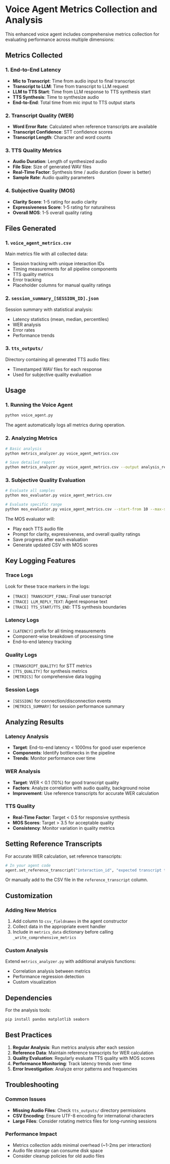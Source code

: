 # Voice Agent Metrics Collection and Analysis

This enhanced voice agent includes comprehensive metrics collection for evaluating performance across multiple dimensions:

## Metrics Collected

### 1. End-to-End Latency
- **Mic to Transcript**: Time from audio input to final transcript
- **Transcript to LLM**: Time from transcript to LLM request
- **LLM to TTS Start**: Time from LLM response to TTS synthesis start
- **TTS Synthesis**: Time to synthesize audio
- **End-to-End**: Total time from mic input to TTS output starts

### 2. Transcript Quality (WER)
- **Word Error Rate**: Calculated when reference transcripts are available
- **Transcript Confidence**: STT confidence scores
- **Transcript Length**: Character and word counts

### 3. TTS Quality Metrics
- **Audio Duration**: Length of synthesized audio
- **File Size**: Size of generated WAV files
- **Real-Time Factor**: Synthesis time / audio duration (lower is better)
- **Sample Rate**: Audio quality parameters

### 4. Subjective Quality (MOS)
- **Clarity Score**: 1-5 rating for audio clarity
- **Expressiveness Score**: 1-5 rating for naturalness
- **Overall MOS**: 1-5 overall quality rating

## Files Generated

### 1. `voice_agent_metrics.csv`
Main metrics file with all collected data:
- Session tracking with unique interaction IDs
- Timing measurements for all pipeline components
- TTS quality metrics
- Error tracking
- Placeholder columns for manual quality ratings

### 2. `session_summary_[SESSION_ID].json`
Session summary with statistical analysis:
- Latency statistics (mean, median, percentiles)
- WER analysis
- Error rates
- Performance trends

### 3. `tts_outputs/`
Directory containing all generated TTS audio files:
- Timestamped WAV files for each response
- Used for subjective quality evaluation

## Usage

### 1. Running the Voice Agent
```bash
python voice_agent.py
```

The agent automatically logs all metrics during operation.

### 2. Analyzing Metrics
```bash
# Basic analysis
python metrics_analyzer.py voice_agent_metrics.csv

# Save detailed report
python metrics_analyzer.py voice_agent_metrics.csv --output analysis_report.json
```

### 3. Subjective Quality Evaluation
```bash
# Evaluate all samples
python mos_evaluator.py voice_agent_metrics.csv

# Evaluate specific range
python mos_evaluator.py voice_agent_metrics.csv --start-from 10 --max-samples 20
```

The MOS evaluator will:
- Play each TTS audio file
- Prompt for clarity, expressiveness, and overall quality ratings
- Save progress after each evaluation
- Generate updated CSV with MOS scores

## Key Logging Features

### Trace Logs
Look for these trace markers in the logs:
- `[TRACE] TRANSCRIPT_FINAL`: Final user transcript
- `[TRACE] LLM_REPLY_TEXT`: Agent response text
- `[TRACE] TTS_START/TTS_END`: TTS synthesis boundaries

### Latency Logs
- `[LATENCY]` prefix for all timing measurements
- Component-wise breakdown of processing time
- End-to-end latency tracking

### Quality Logs
- `[TRANSCRIPT_QUALITY]` for STT metrics
- `[TTS_QUALITY]` for synthesis metrics
- `[METRICS]` for comprehensive data logging

### Session Logs
- `[SESSION]` for connection/disconnection events
- `[METRICS_SUMMARY]` for session performance summary

## Analyzing Results

### Latency Analysis
- **Target**: End-to-end latency < 1000ms for good user experience
- **Components**: Identify bottlenecks in the pipeline
- **Trends**: Monitor performance over time

### WER Analysis
- **Target**: WER < 0.1 (10%) for good transcript quality
- **Factors**: Analyze correlation with audio quality, background noise
- **Improvement**: Use reference transcripts for accurate WER calculation

### TTS Quality
- **Real-Time Factor**: Target < 0.5 for responsive synthesis
- **MOS Scores**: Target > 3.5 for acceptable quality
- **Consistency**: Monitor variation in quality metrics

## Setting Reference Transcripts

For accurate WER calculation, set reference transcripts:

```python
# In your agent code
agent.set_reference_transcript("interaction_id", "expected transcript text")
```

Or manually add to the CSV file in the `reference_transcript` column.

## Customization

### Adding New Metrics
1. Add column to `csv_fieldnames` in the agent constructor
2. Collect data in the appropriate event handler
3. Include in `metrics_data` dictionary before calling `_write_comprehensive_metrics`

### Custom Analysis
Extend `metrics_analyzer.py` with additional analysis functions:
- Correlation analysis between metrics
- Performance regression detection
- Custom visualization

## Dependencies

For the analysis tools:
```bash
pip install pandas matplotlib seaborn
```

## Best Practices

1. **Regular Analysis**: Run metrics analysis after each session
2. **Reference Data**: Maintain reference transcripts for WER calculation
3. **Quality Evaluation**: Regularly evaluate TTS quality with MOS scores
4. **Performance Monitoring**: Track latency trends over time
5. **Error Investigation**: Analyze error patterns and frequencies

## Troubleshooting

### Common Issues
- **Missing Audio Files**: Check `tts_outputs/` directory permissions
- **CSV Encoding**: Ensure UTF-8 encoding for international characters
- **Large Files**: Consider rotating metrics files for long-running sessions

### Performance Impact
- Metrics collection adds minimal overhead (~1-2ms per interaction)
- Audio file storage can consume disk space
- Consider cleanup policies for old audio files
